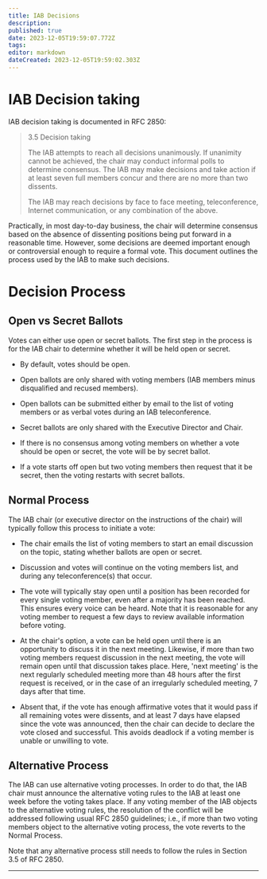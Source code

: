 ```yaml
---
title: IAB Decisions
description: 
published: true
date: 2023-12-05T19:59:07.772Z
tags: 
editor: markdown
dateCreated: 2023-12-05T19:59:02.303Z
---
```


# IAB Decision taking

IAB decision taking is documented in RFC 2850:

> 3.5 Decision taking
> 
>   The IAB attempts to reach all decisions unanimously.  If unanimity
>   cannot be achieved, the chair may conduct informal polls to determine
>   consensus.  The IAB may make decisions and take action if at least
>   seven full members concur and there are no more than two dissents.
> 
>   The IAB may reach decisions by face to face meeting, teleconference,
>   Internet communication, or any combination of the above.

Practically, in most day-to-day business, the chair will determine consensus
based on the absence of dissenting positions being put forward in a reasonable
time. However, some decisions are deemed important enough or controversial
enough to require a formal vote. This document outlines the process used by the
IAB to make such decisions.

# Decision Process

## Open vs Secret Ballots

Votes can either use open or secret ballots. The first step in the process is
for the IAB chair to determine whether it will be held open or secret.

- By default, votes should be open.

- Open ballots are only shared with voting members (IAB members minus
  disqualified and recused members).

- Open ballots can be submitted either by email to the list of voting members
  or as verbal votes during an IAB teleconference.

- Secret ballots are only shared with the Executive Director and Chair.

- If there is no consensus among voting members on whether a vote should be
  open or secret, the vote will be by secret ballot.

- If a vote starts off open but two voting members then request that it be
  secret, then the voting restarts with secret ballots.

## Normal Process

The IAB chair (or executive director on the instructions of the chair) will 
typically follow this process to initiate a vote:

- The chair emails the list of voting members to start an email discussion on
  the topic, stating whether ballots are open or secret.

- Discussion and votes will continue on the voting members list, and during any
  teleconference(s) that occur.

- The vote will typically stay open until a position has been recorded for every
  single voting member, even after a majority has been reached. This ensures
  every voice can be heard. Note that it is reasonable for any voting member to
  request a few days to review available information before voting.

- At the chair's option, a vote can be held open until there is an opportunity
  to discuss it in the next meeting. Likewise, if more than two voting members
  request discussion in the next meeting, the vote will remain open until that
  discussion takes place. Here, 'next meeting' is the next regularly scheduled
  meeting more than 48 hours after the first request is received, or in the
  case of an irregularly scheduled meeting, 7 days after that time.

- Absent that, if the vote has enough affirmative votes that it would pass if all
  remaining votes were dissents, and at least 7 days have elapsed since the
  vote was announced, then the chair can decide to declare the vote closed and
  successful. This avoids deadlock if a voting member is unable or unwilling to vote.

## Alternative Process

The IAB can use alternative voting processes. In order to do that, the IAB
chair must announce the alternative voting rules to the IAB at least one week
before the voting takes place. If any voting member of the IAB objects to the
alternative voting rules, the resolution of the conflict will be addressed
following usual RFC 2850 guidelines; i.e., if more than two voting members
object to the alternative voting process, the vote reverts to the Normal
Process.

Note that any alternative process still needs to follow the rules in Section
3.5 of RFC 2850.

---
